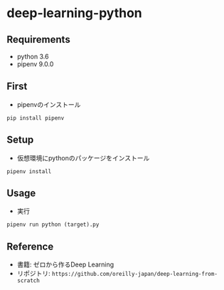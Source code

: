 # deep-learning-python

## Requirements
- python 3.6
- pipenv 9.0.0

## First
- pipenvのインストール

```
pip install pipenv
```

## Setup
- 仮想環境にpythonのパッケージをインストール

```
pipenv install
```

## Usage
- 実行

```
pipenv run python (target).py
```

## Reference
- 書籍: ゼロから作るDeep Learning
- リポジトリ: `https://github.com/oreilly-japan/deep-learning-from-scratch`